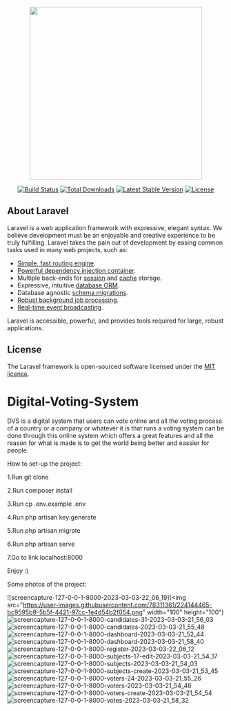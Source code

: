<p align="center"><a href="https://laravel.com" target="_blank"><img src="https://raw.githubusercontent.com/laravel/art/master/logo-lockup/5%20SVG/2%20CMYK/1%20Full%20Color/laravel-logolockup-cmyk-red.svg" width="400"></a></p>

<p align="center">
<a href="https://travis-ci.org/laravel/framework"><img src="https://travis-ci.org/laravel/framework.svg" alt="Build Status"></a>
<a href="https://packagist.org/packages/laravel/framework"><img src="https://img.shields.io/packagist/dt/laravel/framework" alt="Total Downloads"></a>
<a href="https://packagist.org/packages/laravel/framework"><img src="https://img.shields.io/packagist/v/laravel/framework" alt="Latest Stable Version"></a>
<a href="https://packagist.org/packages/laravel/framework"><img src="https://img.shields.io/packagist/l/laravel/framework" alt="License"></a>
</p>

## About Laravel

Laravel is a web application framework with expressive, elegant syntax. We believe development must be an enjoyable and creative experience to be truly fulfilling. Laravel takes the pain out of development by easing common tasks used in many web projects, such as:

- [Simple, fast routing engine](https://laravel.com/docs/routing).
- [Powerful dependency injection container](https://laravel.com/docs/container).
- Multiple back-ends for [session](https://laravel.com/docs/session) and [cache](https://laravel.com/docs/cache) storage.
- Expressive, intuitive [database ORM](https://laravel.com/docs/eloquent).
- Database agnostic [schema migrations](https://laravel.com/docs/migrations).
- [Robust background job processing](https://laravel.com/docs/queues).
- [Real-time event broadcasting](https://laravel.com/docs/broadcasting).

Laravel is accessible, powerful, and provides tools required for large, robust applications.

## License

The Laravel framework is open-sourced software licensed under the [MIT license](https://opensource.org/licenses/MIT).
# Digital-Voting-System

DVS is a digital system that users can vote online and all the voting process of a country or a company or whatever it is that runs a voting system can be done through
this online system which offers a great features and all the reason for what is made is to get the world being better and eassier for people.

How to set-up the project:

1.Run git clone

2.Run composer install

3.Run cp .env.example .env

4.Run php artisan key:generate

5.Run php artisan migrate

6.Run php artisan serve

7.Go to link localhost:8000

Enjoy :)

Some photos of the project:

![screencapture-127-0-0-1-8000-2023-03-03-22_06_19](<img src="https://user-images.githubusercontent.com/78311361/224144465-bc9595b9-5b5f-4421-97cc-1e4d54b2f054.png" width="100" height="100")
![screencapture-127-0-0-1-8000-candidates-31-2023-03-03-21_56_03](https://user-images.githubusercontent.com/78311361/224144594-158d9eee-361d-4506-9aae-6aeac64710db.png)
![screencapture-127-0-0-1-8000-candidates-2023-03-03-21_55_48](https://user-images.githubusercontent.com/78311361/224144607-49e6c97a-805b-419b-9f41-b89f2cbebf99.png)
![screencapture-127-0-0-1-8000-dashboard-2023-03-03-21_52_44](https://user-images.githubusercontent.com/78311361/224144620-0ae1a476-de4e-436b-87bc-537a6f424514.png)
![screencapture-127-0-0-1-8000-dashboard-2023-03-03-21_58_40](https://user-images.githubusercontent.com/78311361/224144624-b3b9b01b-c795-4a83-a249-04a3a20996df.png)
![screencapture-127-0-0-1-8000-register-2023-03-03-22_06_12](https://user-images.githubusercontent.com/78311361/224144630-0611a4ba-cd36-445e-80ae-b910c37e39fc.png)
![screencapture-127-0-0-1-8000-subjects-17-edit-2023-03-03-21_54_17](https://user-images.githubusercontent.com/78311361/224144632-4657548d-b7d3-4d56-b2d6-ea4bc309e2ae.png)
![screencapture-127-0-0-1-8000-subjects-2023-03-03-21_54_03](https://user-images.githubusercontent.com/78311361/224144635-0508f152-edfe-41c7-8308-976193899996.png)
![screencapture-127-0-0-1-8000-subjects-create-2023-03-03-21_53_45](https://user-images.githubusercontent.com/78311361/224144637-0c813e38-05b7-4d99-b7ac-1e15daf10749.png)
![screencapture-127-0-0-1-8000-voters-24-2023-03-03-21_55_26](https://user-images.githubusercontent.com/78311361/224144641-6f8fd571-ecfd-4a47-949a-667c36fbd98f.png)
![screencapture-127-0-0-1-8000-voters-2023-03-03-21_54_46](https://user-images.githubusercontent.com/78311361/224144643-e0f96b14-3ccc-435f-9587-3ed5515d4cb6.png)
![screencapture-127-0-0-1-8000-voters-create-2023-03-03-21_54_54](https://user-images.githubusercontent.com/78311361/224144645-f11b9421-4573-4281-bf9e-f22623cead2b.png)
![screencapture-127-0-0-1-8000-votes-2023-03-03-21_58_32](https://user-images.githubusercontent.com/78311361/224144647-46903b83-5edd-4d50-aab3-02f66fd7436a.png)
